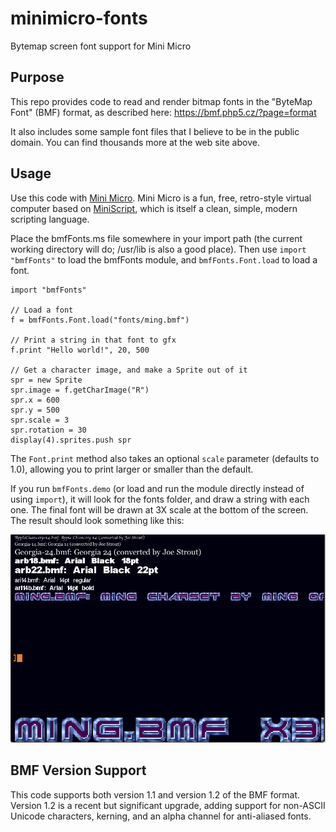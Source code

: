 # minimicro-fonts
Bytemap screen font support for Mini Micro


## Purpose

This repo provides code to read and render bitmap fonts in the "ByteMap Font" (BMF) format, as described here: https://bmf.php5.cz/?page=format

It also includes some sample font files that I believe to be in the public domain.  You can find thousands more at the web site above.

## Usage

Use this code with [Mini Micro](https://miniscript.org/MiniMicro).  Mini Micro is a fun, free, retro-style virtual computer based on [MiniScript](https://miniscript.org/), which is itself a clean, simple, modern scripting language.

Place the bmfFonts.ms file somewhere in your import path (the current working directory will do; /usr/lib is also a good place).  Then use `import "bmfFonts"` to load the bmfFonts module, and `bmfFonts.Font.load` to load a font.

```
import "bmfFonts"

// Load a font
f = bmfFonts.Font.load("fonts/ming.bmf")

// Print a string in that font to gfx
f.print "Hello world!", 20, 500

// Get a character image, and make a Sprite out of it
spr = new Sprite
spr.image = f.getCharImage("R")
spr.x = 600
spr.y = 500
spr.scale = 3
spr.rotation = 30
display(4).sprites.push spr
```

The `Font.print` method also takes an optional `scale` parameter (defaults to 1.0), allowing you to print larger or smaller than the default.

If you run `bmfFonts.demo` (or load and run the module directly instead of using `import`), it will look for the fonts folder, and draw a string with each one.  The final font will be drawn at 3X scale at the bottom of the screen. The result should look something like this:

![bmfFonts demo](screenshot.png)

## BMF Version Support

This code supports both version 1.1 and version 1.2 of the BMF format.  Version 1.2 is a recent but significant upgrade, adding support for non-ASCII Unicode characters, kerning, and an alpha channel for anti-aliased fonts.



